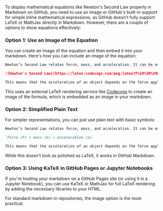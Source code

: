 To display mathematical equations like Newton's Second Law properly in Markdown on GitHub, you need to use an image or GitHub's built-in support for simple inline mathematical expressions, as GitHub doesn't fully support LaTeX or MathJax directly in Markdown. However, there are a couple of options to show equations effectively:

### Option 1: Use an Image of the Equation

You can create an image of the equation and then embed it into your markdown. Here's how you can include an image of the equation:

```markdown
Newton’s Second Law relates force, mass, and acceleration. It can be expressed as:

![Newton's Second Law](https://latex.codecogs.com/png.latex?F%20%3D%20ma)

This means that the acceleration of an object depends on the force applied to it and its mass.
```

This uses an external LaTeX rendering service like [Codecogs](https://latex.codecogs.com/) to create an image of the formula, which is embedded as an image in your markdown.

### Option 2: Simplified Plain Text

For simpler representations, you can just use plain text with basic symbols:

```markdown
Newton’s Second Law relates force, mass, and acceleration. It can be expressed as:

`Force (F) = mass (m) × acceleration (a)`

This means that the acceleration of an object depends on the force applied to it and its mass.
```

While this doesn't look as polished as LaTeX, it works in GitHub Markdown.

### Option 3: Using KaTeX in GitHub Pages or Jupyter Notebooks

If you're hosting your markdown on a GitHub Pages site (or using it in a Jupyter Notebook), you can use KaTeX or MathJax for full LaTeX rendering by adding the necessary libraries to your HTML.

For standard markdown in repositories, the image option is the most practical.